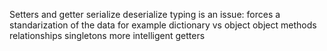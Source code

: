 Setters and getter
serialize deserialize
typing is an issue:
forces a standarization of the data for example dictionary vs object
object methods
relationships
singletons
more intelligent getters